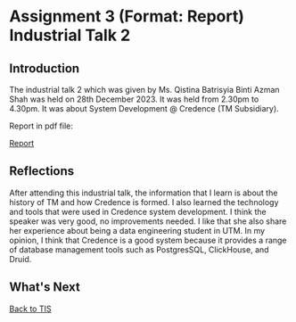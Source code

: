 # Assignment 3 (Format: Report) Industrial Talk 2

<h2>Introduction</h2>
<p>The industrial talk 2 which was given by Ms. Qistina Batrisyia Binti Azman Shah was held on 28th December 2023. It was held from 2.30pm to 4.30pm. It was about System Development @ Credence (TM Subsidiary).</p>

<p>Report in pdf file: </p>
<a href="https://github.com/chuahhw/assignment3/files/14053477/Assignment3.pdf">Report</a>

<h2>Reflections</h2>
<p>After attending this industrial talk, the information that I learn is about the history of TM and how Credence is formed. I also learned the technology and tools that were used in Credence system development. I think the speaker was very good, no improvements needed. I like that she also share her experience about being a data engineering student in UTM. In my opinion, I think that Credence is a good system because it provides a range of database management tools such as PostgresSQL, ClickHouse, and Druid.</p>

<h2>What's Next</h2>

<a href="https://github.com/chuahhw/tis">Back to TIS</a>

